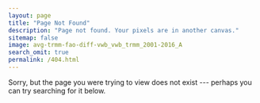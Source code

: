 ```yaml
---
layout: page
title: "Page Not Found"
description: "Page not found. Your pixels are in another canvas."
sitemap: false
image: avg-trmm-fao-diff-vwb_vwb_trmm_2001-2016_A
search_omit: true
permalink: /404.html
---  
```


Sorry, but the page you were trying to view does not exist --- perhaps you can try searching for it below.

<script type="text/javascript">
  var GOOG_FIXURL_LANG = 'en';
  var GOOG_FIXURL_SITE = '{{ site.url }}'
</script>
<script type="text/javascript"
  src="//linkhelp.clients.google.com/tbproxy/lh/wm/fixurl.js">
</script>
